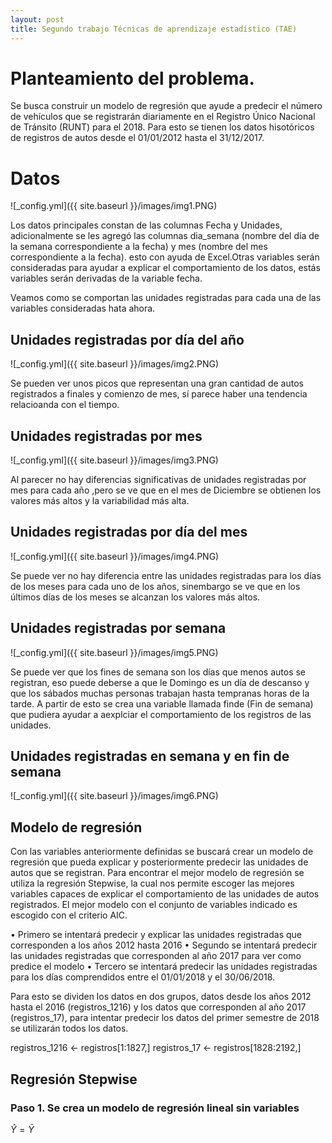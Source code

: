 ```yaml
---
layout: post
title: Segundo trabajo Técnicas de aprendizaje estadístico (TAE)
---
```


# Planteamiento del problema.

Se busca construir un modelo de regresión que ayude a predecir el número de vehículos que se registrarán
diariamente en el Registro Único Nacional de Tránsito (RUNT) para el 2018. Para esto se tienen los datos
hisotóricos de registros de autos desde el 01/01/2012 hasta el 31/12/2017.

# Datos

![_config.yml]({{ site.baseurl }}/images/img1.PNG)


Los datos principales constan de las columnas Fecha y Unidades, adicionalmente se les agregó las columnas
dia_semana (nombre del día de la semana correspondiente a la fecha) y mes (nombre del mes correspondiente a la fecha). esto con ayuda de Excel.Otras variables serán consideradas para ayudar a explicar el
comportamiento de los datos, estás variables serán derivadas de la variable fecha.

Veamos como se comportan las unidades registradas para cada una de las variables consideradas hata ahora.


## Unidades registradas por día del año

![_config.yml]({{ site.baseurl }}/images/img2.PNG)

Se pueden ver unos picos que representan una gran cantidad de autos registrados a finales y comienzo de
mes, sí parece haber una tendencia relacioanda con el tiempo.

## Unidades registradas por mes

![_config.yml]({{ site.baseurl }}/images/img3.PNG)

Al parecer no hay diferencias significativas de unidades registradas por mes para cada año ,pero se ve que
en el mes de Diciembre se obtienen los valores más altos y la variabilidad más alta.

## Unidades registradas por día del mes

![_config.yml]({{ site.baseurl }}/images/img4.PNG)

Se puede ver no hay diferencia entre las unidades registradas para los días de los meses para cada uno de los
años, sinembargo se ve que en los últimos días de los meses se alcanzan los valores más altos.

## Unidades registradas por semana

![_config.yml]({{ site.baseurl }}/images/img5.PNG)

Se puede ver que los fines de semana son los días que menos autos se registran, eso puede deberse a que le
Domingo es un día de descanso y que los sábados muchas personas trabajan hasta tempranas horas de la
tarde. A partir de esto se crea una variable llamada finde (Fin de semana) que pudiera ayudar a aexplciar
el comportamiento de los registros de las unidades.


## Unidades registradas en semana y en fin de semana

![_config.yml]({{ site.baseurl }}/images/img6.PNG)

## Modelo de regresión

Con las variables anteriormente definidas se buscará crear un modelo de regresión que pueda explicar y
posteriormente predecir las unidades de autos que se registran.
Para encontrar el mejor modelo de regresión se utiliza la regresión Stepwise, la cual nos permite escoger
las mejores variables capaces de explicar el comportamiento de las unidades de autos registrados. El mejor
modelo con el conjunto de variables indicado es escogido con el criterio AIC.

• Primero se intentará predecir y explicar las unidades registradas que corresponden a los años 2012
hasta 2016
• Segundo se intentará predecir las unidades registradas que corresponden al año 2017 para ver como
predice el modelo
• Tercero se intentará predecir las unidades registradas para los días comprendidos entre el 01/01/2018
y el 30/06/2018.

Para esto se dividen los datos en dos grupos, datos desde los años 2012 hasta el 2016 (registros_1216) y los
datos que corresponden al año 2017 (registros_17), para intentar predecir los datos del primer semestre de
2018 se utilizarán todos los datos.

registros_1216 <- registros[1:1827,]
registros_17 <- registros[1828:2192,]

## Regresión Stepwise

### Paso 1. Se crea un modelo de regresión lineal sin variables

$\widehat Y = \bar Y$












